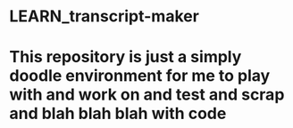 # LEARN_transcript-maker

# This repository is just a simply doodle environment for me to play with and work on and test and scrap and blah blah blah with code
